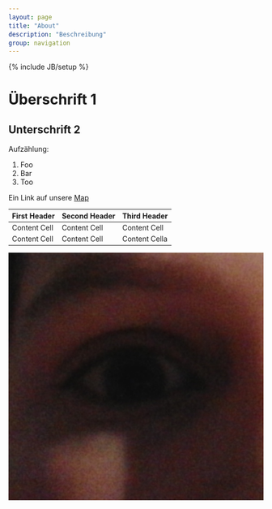 ```yaml
---
layout: page
title: "About"
description: "Beschreibung"
group: navigation
---
```

{% include JB/setup %}

# Überschrift 1
## Unterschrift 2

Aufzählung:

1. Foo
2. Bar
3. Too

Ein Link auf unsere [Map](http://example.net/)

First Header | Second Header | Third Header
------------ | ------------- | ------------
Content Cell | Content Cell  | Content Cell
Content Cell | Content Cell  | Content Cella

![Auge](images/auge.png)